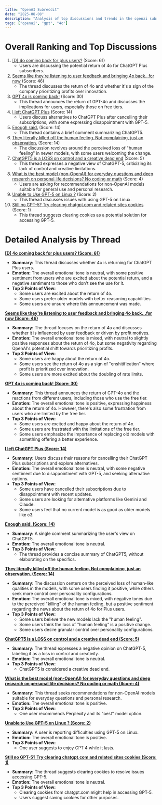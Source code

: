 ```yaml
---
title: "OpenAI Subreddit"
date: "2025-08-08"
description: "Analysis of top discussions and trends in the openai subreddit"
tags: ["openai", "gpt", "4o"]
---
```


# Overall Ranking and Top Discussions
1.  [[D] 4o coming back for plus users?](https://i.redd.it/dhhtd2omhuhf1.jpeg) (Score: 61)
    *   Users are discussing the potential return of 4o for ChatGPT Plus subscribers.
2.  [Seems like they're listening to user feedback and bringing 4o back...for now](https://i.redd.it/uld75yv1kuhf1.png) (Score: 46)
    *   The thread discusses the return of 4o and whether it's a sign of the company prioritizing profits over innovation.
3.  [GPT 4o is coming back!](https://www.reddit.com/r/OpenAI/comments/1ml4ikk/gpt_4o_is_coming_back/) (Score: 30)
    *   This thread announces the return of GPT-4o and discusses the implications for users, especially those on free tiers.
4.  [I left ChatGPT Plus](https://i.redd.it/2lnktyl7guhf1.jpeg) (Score: 14)
    *   Users discuss alternatives to ChatGPT Plus after cancelling their subscriptions, with some expressing disappointment with GPT-5.
5.  [Enough said.](https://i.redd.it/ibkc35yyhuhf1.png) (Score: 14)
    *   This thread contains a brief comment summarizing ChatGPT5.
6.  [They literally killed off the human feeling. Not complaining, just an observation.](https://www.reddit.com/r/OpenAI/comments/1ml44dj/they_literally_killed_off_the_human_feeling_not/) (Score: 14)
    *   The discussion revolves around the perceived loss of "human feeling" in newer models, with some users welcoming the change.
7.  [ChatGPT5 is a LOSS on control and a creative dead end](https://www.reddit.com/r/OpenAI/comments/1ml43bt/chatgpt5_is_a_loss_on_control_and_a_creative_dead/) (Score: 5)
    *   This thread expresses a negative view of ChatGPT-5, criticizing its lack of control and creative limitations.
8.  [What is the best model (non-OpenAI) for everyday questions and deep research on personal life decisions? No coding or math](https://www.reddit.com/r/OpenAI/comments/1ml40z8/what_is_the_best_model_nonopenai_for_everyday/) (Score: 4)
    *   Users are asking for recommendations for non-OpenAI models suitable for general use and personal research.
9.  [Unable to Use GPT-5 on Linux ?](https://www.reddit.com/r/OpenAI/comments/1ml4kc4/unable_to_use_gpt5_on_linux/) (Score: 2)
    *   This thread discusses issues with using GPT-5 on Linux.
10. [Still no GPT-5? Try clearing chatgpt.com and related sites cookies](https://www.reddit.com/r/OpenAI/comments/1ml4glx/still_no_gpt5_try_clearing_chatgptcom_and_related/) (Score: 1)
    *   This thread suggests clearing cookies as a potential solution for accessing GPT-5.

# Detailed Analysis by Thread
**[[D] 4o coming back for plus users? (Score: 61)](https://i.redd.it/dhhtd2omhuhf1.jpeg)**
*   **Summary:** This thread discusses whether 4o is returning for ChatGPT Plus users.
*   **Emotion:** The overall emotional tone is neutral, with some positive sentiment from users who are excited about the potential return, and a negative sentiment to those who don't see the use for it.
*   **Top 3 Points of View:**
    *   Some users are excited about the return of 4o.
    *   Some users prefer older models with better reasoning capabilities.
    *   Some users are unsure where this announcement was made.

**[Seems like they're listening to user feedback and bringing 4o back...for now (Score: 46)](https://i.redd.it/uld75yv1kuhf1.png)**
*   **Summary:** The thread focuses on the return of 4o and discusses whether it is influenced by user feedback or driven by profit motives.
*   **Emotion:** The overall emotional tone is mixed, with neutral to slightly positive responses about the return of 4o, but some negativity regarding OpenAI's potential shift towards prioritizing profits.
*   **Top 3 Points of View:**
    *   Some users are happy about the return of 4o.
    *   Some users see the return of 4o as a sign of "enshitification" where profit is prioritized over innovation.
    *   Some users are more excited about the doubling of rate limits.

**[GPT 4o is coming back! (Score: 30)](https://www.reddit.com/r/OpenAI/comments/1ml4ikk/gpt_4o_is_coming_back/)**
*   **Summary:** This thread announces the return of GPT-4o and the reactions from different users, including those who use the free tier.
*   **Emotion:** The overall emotional tone is positive, expressing happiness about the return of 4o. However, there's also some frustration from users who are limited by the free tier.
*   **Top 3 Points of View:**
    *   Some users are excited and happy about the return of 4o.
    *   Some users are frustrated with the limitations of the free tier.
    *   Some users emphasize the importance of replacing old models with something offering a better experience.

**[I left ChatGPT Plus (Score: 14)](https://i.redd.it/2lnktyl7guhf1.jpeg)**
*   **Summary:** Users discuss their reasons for cancelling their ChatGPT Plus subscriptions and explore alternatives.
*   **Emotion:** The overall emotional tone is neutral, with some negative sentiment due to disappointment with GPT-5, and seeking alternative options.
*   **Top 3 Points of View:**
    *   Some users have cancelled their subscriptions due to disappointment with recent updates.
    *   Some users are looking for alternative platforms like Gemini and Claude.
    *   Some users feel that no current model is as good as older models like o3.

**[Enough said. (Score: 14)](https://i.redd.it/ibkc35yyhuhf1.png)**
*   **Summary:** A single comment summarizing the user's view on ChatGPT5.
*   **Emotion:** The overall emotional tone is neutral.
*   **Top 3 Points of View:**
    *   The thread provides a concise summary of ChatGPT5, without elaborating on the specifics.

**[They literally killed off the human feeling. Not complaining, just an observation. (Score: 14)](https://www.reddit.com/r/OpenAI/comments/1ml44dj/they_literally_killed_off_the_human_feeling_not/)**
*   **Summary:** The discussion centers on the perceived loss of human-like qualities in the models, with some users finding it positive, while others seek more control over personality configurations.
*   **Emotion:** The overall emotional tone is mixed, with negative tones due to the perceived "killing" of the human feeling, but a positive sentiment regarding the news about the return of 4o for Plus users.
*   **Top 3 Points of View:**
    *   Some users believe the new models lack the "human feeling".
    *   Some users think the loss of "human feeling" is a positive change.
    *   Some users desire granular control over personality configurations.

**[ChatGPT5 is a LOSS on control and a creative dead end (Score: 5)](https://www.reddit.com/r/OpenAI/comments/1ml43bt/chatgpt5_is_a_loss_on_control_and_a_creative_dead/)**
*   **Summary:** The thread expresses a negative opinion on ChatGPT-5, labeling it as a loss in control and creativity.
*   **Emotion:** The overall emotional tone is neutral.
*   **Top 3 Points of View:**
    *   ChatGPT5 is considered a creative dead end.

**[What is the best model (non-OpenAI) for everyday questions and deep research on personal life decisions? No coding or math (Score: 4)](https://www.reddit.com/r/OpenAI/comments/1ml40z8/what_is_the_best_model_nonopenai_for_everyday/)**
*   **Summary:** This thread seeks recommendations for non-OpenAI models suitable for everyday questions and personal research.
*   **Emotion:** The overall emotional tone is positive.
*   **Top 3 Points of View:**
    *   One user recommends Perplexity and its "best" model option.

**[Unable to Use GPT-5 on Linux ? (Score: 2)](https://www.reddit.com/r/OpenAI/comments/1ml4kc4/unable_to_use_gpt5_on_linux/)**
*   **Summary:** A user is reporting difficulties using GPT-5 on Linux.
*   **Emotion:** The overall emotional tone is positive.
*   **Top 3 Points of View:**
    *   One user suggests to enjoy GPT 4 while it lasts.

**[Still no GPT-5? Try clearing chatgpt.com and related sites cookies (Score: 1)](https://www.reddit.com/r/OpenAI/comments/1ml4glx/still_no_gpt5_try_clearing_chatgptcom_and_related/)**
*   **Summary:** The thread suggests clearing cookies to resolve issues accessing GPT-5.
*   **Emotion:** The overall emotional tone is neutral.
*   **Top 3 Points of View:**
    *   Clearing cookies from chatgpt.com might help in accessing GPT-5.
    *   Users suggest saving cookies for other purposes.
